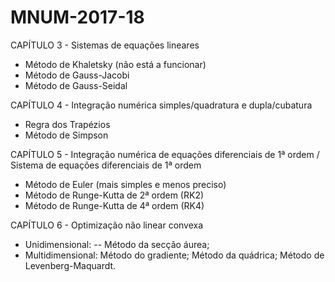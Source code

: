 # MNUM-2017-18

CAPÍTULO 3 - Sistemas de equações lineares
- Método de Khaletsky (não está a funcionar)
- Método de Gauss-Jacobi
- Método de Gauss-Seidal

CAPÍTULO 4 - Integração numérica simples/quadratura e dupla/cubatura
- Regra dos Trapézios
- Método de Simpson

CAPÍTULO 5 - Integração numérica de equações diferenciais de 1ª ordem
/ Sistema de equações diferenciais de 1ª ordem
- Método de Euler (mais simples e menos preciso)
- Método de Runge-Kutta de 2ª ordem (RK2)
- Método de Runge-Kutta de 4ª ordem (RK4)

CAPÍTULO 6 - Optimização não linear convexa
- Unidimensional:
  -- Método da secção áurea;
- Multidimensional:
  Método do gradiente;
  Método da quádrica;
  Método de Levenberg-Maquardt.
